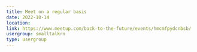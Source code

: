 ```yaml
---
title: Meet on a regular basis
date: 2022-10-14
location: 
link: https://www.meetup.com/back-to-the-future/events/hmcmfpydcnbsb/
usergroup: smalltalkrn
type: usergroup
---
```

